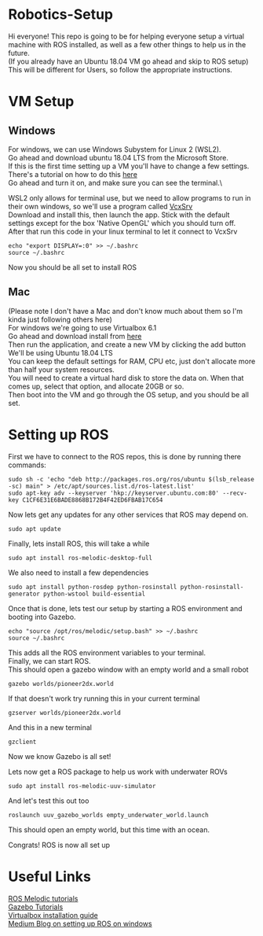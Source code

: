 # Robotics-Setup
Hi everyone!
This repo is going to be for helping everyone setup a virtual machine with ROS installed, as well as a few other things to help us in the future.\
(If you already have an Ubuntu 18.04 VM go ahead and skip to ROS setup)\
This will be different for Users, so follow the appropriate instructions.

# VM Setup

## Windows
For windows, we can use Windows Subystem for Linux 2 (WSL2).\
Go ahead and download ubuntu 18.04 LTS from the Microsoft Store.\
If this is the first time setting up a VM you'll have to change a few settings.
There's a tutorial on how to do this [here](https://docs.microsoft.com/en-us/windows/wsl/install-win10)\
Go ahead and turn it on, and make sure you can see the terminal.\

WSL2 only allows for terminal use, but we need to allow programs to run in their own windows, so we'll use a program called [VcxSrv](https://sourceforge.net/projects/vcxsrv/)\
Download and install this, then launch the app. Stick with the default settings except for the box 'Native OpenGL' which you should turn off.\
After that run this code in your linux terminal to let it connect to VcxSrv
```
echo "export DISPLAY=:0" >> ~/.bashrc
source ~/.bashrc
```
Now you should be all set to install ROS

## Mac
(Please note I don't have a Mac and don't know much about them so I'm kinda just following others here)\
For windows we're going to use Virtualbox 6.1\
Go ahead and download install from [here](https://www.virtualbox.org/wiki/Downloads)\
Then run the application, and create a new VM by clicking the add button\
We'll be using Ubuntu 18.04 LTS\
You can keep the default settings for RAM, CPU etc, just don't allocate more than half your system resources.\
You will need to create a virtual hard disk to store the data on. When that comes up, select that option, and allocate 20GB or so.\
Then boot into the VM and go through the OS setup, and you should be all set.

# Setting up ROS
First we have to connect to the ROS repos, this is done by running there commands:
```
sudo sh -c 'echo "deb http://packages.ros.org/ros/ubuntu $(lsb_release -sc) main" > /etc/apt/sources.list.d/ros-latest.list'
sudo apt-key adv --keyserver 'hkp://keyserver.ubuntu.com:80' --recv-key C1CF6E31E6BADE8868B172B4F42ED6FBAB17C654
```
Now lets get any updates for any other services that ROS may depend on.
```
sudo apt update
```
Finally, lets install ROS, this will take a while
```
sudo apt install ros-melodic-desktop-full
```
We also need to install a few dependencies
```
sudo apt install python-rosdep python-rosinstall python-rosinstall-generator python-wstool build-essential
```
Once that is done, lets test our setup by starting a ROS environment and booting into Gazebo.
```
echo "source /opt/ros/melodic/setup.bash" >> ~/.bashrc
source ~/.bashrc
```
This adds all the ROS environment variables to your terminal.\
Finally, we can start ROS.\
This should open a gazebo window with an empty world and a small robot
```
gazebo worlds/pioneer2dx.world
```
If that doesn't work try running this in your current terminal
```
gzserver worlds/pioneer2dx.world
```
And this in a new terminal
```
gzclient
```
Now we know Gazebo is all set!

Lets now get a ROS package to help us work with underwater ROVs
```
sudo apt install ros-melodic-uuv-simulator
```
And let's test this out too
```
roslaunch uuv_gazebo_worlds empty_underwater_world.launch
```
This should open an empty world, but this time with an ocean.

Congrats! ROS is now all set up


# Useful Links
[ROS Melodic tutorials](http://wiki.ros.org/ROS/Tutorials)\
[Gazebo Tutorials](http://gazebosim.org/tutorials)\
[Virtualbox installation guide](https://www.virtualbox.org/manual/ch01.html#gui-createvm)\
[Medium Blog on setting up ROS on windows](https://medium.com/fresnostatedx/ros-environment-setup-for-windows-without-virtualbox-8fc14faad59e#:~:text=In%20order%20to%20run%20any,apps%20directly%20from%20Ubuntu%20WSL.&text=Note%3A%20Make%20sure%20you%20start,GUI%20apps%20from%20Ubuntu%20WSL.)
